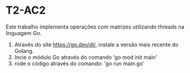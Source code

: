 # T2-AC2
Este trabalho implementa operações com matrizes utilizando threads na linguagem Go.

1. Através do site https://go.dev/dl/, instale a versão mais recente do Golang.
2. Incie o módulo Go através do comando 'go mod init main'
3. rode o código através do comando: 'go run main.go'